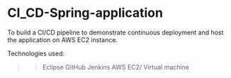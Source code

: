 # CI_CD-Spring-application
To build a CI/CD pipeline to demonstrate continuous deployment and host the application on AWS EC2 instance.

Technologies used: 

>>  Eclipse
>>  GitHub
>>  Jenkins
>>  AWS EC2/ Virtual machine
